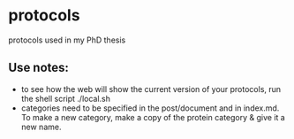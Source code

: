 protocols
=========

protocols used in my PhD thesis

## Use notes:
* to see how the web will show the current version of your protocols, run the shell script ./local.sh
* categories need to be specified in the post/document and in index.md.  To make a new category, make a copy of the protein category & give it a new name. 


